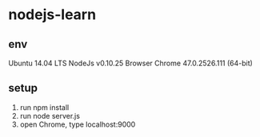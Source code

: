 # nodejs-learn

## env

Ubuntu  14.04 LTS
NodeJs  v0.10.25
Browser Chrome 47.0.2526.111 (64-bit)

## setup

1. run npm install
2. run node server.js
3. open Chrome, type localhost:9000